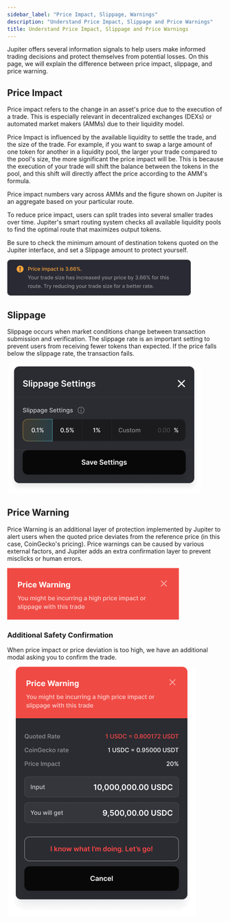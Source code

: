 ```yaml
---
sidebar_label: "Price Impact, Slippage, Warnings"
description: "Understand Price Impact, Slippage and Price Warnings"
title: Understand Price Impact, Slippage and Price Warnings
---
```


<head>
    <title>Price Impact, Slippage, and Warnings on Jupiter Swap</title>
    <meta name="twitter:card" content="summary" />
</head>

Jupiter offers several information signals to help users make informed trading decisions and protect themselves from potential losses. On this page, we will explain the difference between price impact, slippage, and price warning.

## Price Impact

Price impact refers to the change in an asset's price due to the execution of a trade. This is especially relevant in decentralized exchanges (DEXs) or automated market makers (AMMs) due to their liquidity model.

Price Impact is influenced by the available liquidity to settle the trade, and the size of the trade. For example, if you want to swap a large amount of one token for another in a liquidity pool, the larger your trade compared to the pool's size, the more significant the price impact will be. This is because the execution of your trade will shift the balance between the tokens in the pool, and this shift will directly affect the price according to the AMM's formula. 

Price impact numbers vary across AMMs and the figure shown on Jupiter is an aggregate based on your particular route. 

To reduce price impact, users can split trades into several smaller trades over time. Jupiter's smart routing system checks all available liquidity pools to find the optimal route that maximizes output tokens.

Be sure to check the minimum amount of destination tokens quoted on the Jupiter interface, and set a Slippage amount to protect yourself.

![Price Impact](../img/price-impact.png)

## Slippage

Slippage occurs when market conditions change between transaction submission and verification. The slippage rate is an important setting to prevent users from receiving fewer tokens than expected. If the price falls below the slippage rate, the transaction fails.

![Slippage](../img/slippage-setting.png)

## Price Warning

Price Warning is an additional layer of protection implemented by Jupiter to alert users when the quoted price deviates from the reference price (in this case, CoinGecko's pricing). Price warnings can be caused by various external factors, and Jupiter adds an extra confirmation layer to prevent misclicks or human errors.

![Price Warning](../img/price-warning.png)

### Additional Safety Confirmation

When price impact or price deviation is too high, we have an additional modal asking you to confirm the trade.

![Safety Modal](../img/safety-modal.png)
